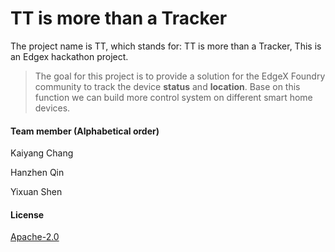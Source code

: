 # TT is more than a Tracker
The project name is TT, which stands for: TT is more than a Tracker, This is an Edgex hackathon project.

> The goal for this project is to provide a solution for the EdgeX Foundry community to track the device **status** and **location**. Base on this function we can build more control system on different smart home devices.

#### Team member (Alphabetical order)
Kaiyang Chang

Hanzhen Qin

Yixuan Shen

#### License

[Apache-2.0](LICENSE)
